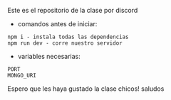 Este es el repositorio de la clase por discord

- comandos antes de iniciar:
```
npm i - instala todas las dependencias
npm run dev - corre nuestro servidor
```

- variables necesarias:
```
PORT
MONGO_URI
```

Espero que les haya gustado la clase chicos! saludos
